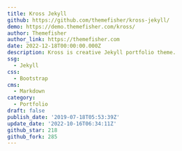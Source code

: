 ```yaml
---
title: Kross Jekyll
github: https://github.com/themefisher/kross-jekyll/
demo: https://demo.themefisher.com/kross/
author: Themefisher
author_link: https://themefisher.com
date: 2022-12-18T00:00:00.000Z
description: Kross is creative Jekyll portfolio theme.
ssg:
  - Jekyll
css:
  - Bootstrap
cms:
  - Markdown
category:
  - Portfolio
draft: false
publish_date: '2019-07-18T05:53:39Z'
update_date: '2022-10-16T06:34:11Z'
github_star: 218
github_fork: 285
---
```

